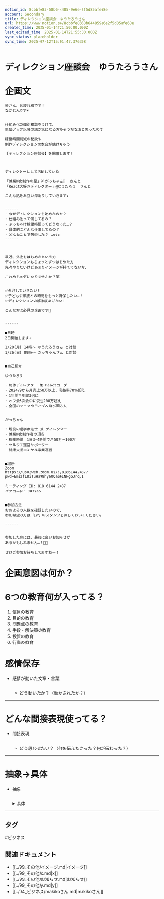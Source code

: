 ```yaml
---
notion_id: 8cbbfe83-58b6-4485-9e6e-2f5d85afe68e
account: Secondary
title: ディレクション座談会　ゆうたろうさん
url: https://www.notion.so/8cbbfe8358b644859e6e2f5d85afe68e
created_time: 2025-01-14T21:50:00.000Z
last_edited_time: 2025-01-14T21:55:00.000Z
sync_status: placeholder
sync_time: 2025-07-12T15:01:47.376308
---
```

# ディレクション座談会　ゆうたろうさん

# 企画文
  ```plain text
皆さん、お疲れ様です！
なかじんです☀️


仕組み化の個別相談をうけて、
単価アップ以降の話が気になる方多そうだなぁと思ったので

稼働時間削減の秘訣や
制作ディレクションの本音が聴けちゃう

【ディレクション座談会】を開催します!



ディレクターとして活動している

「兼業Web制作の星」@¹がっちゃん🍙  さんと
「React大好きディレクター」@ゆうたろう  さんと

こんな話をお互い深堀りしていきます↓


------
・なぜディレクションを始めたのか？
・仕組み化って何してるの？
・ぶっちゃけ稼働時間ってどうなった…？
・具体的にどんな仕事してるの？
・どんなことで苦労した？ …etc
------



最近、外注をはじめたという方
ディレクションもちょっとずつはじめた方
先々やりたいけどあまりイメージが持ててない方、

これめちゃ気になりませんか？笑


✅️外注していきたい!
✅️子どもや家族との時間をもっと確保したい…！
✅️ディレクションの解像度あげたい！

こんな方は必見の企画です👀


------

■日時
2日開催します↓

1/20(月) 14時〜 ゆうたろうさん と対談
1/26(日) 09時〜 がっちゃんさん と対談


■自己紹介

ゆうたろう

・制作ディレクター 兼 Reactコーダー
・2024/9から月売上50万以上、利益率70％超え
・1年間で年収3倍に
・オフ会3次会中に受注200万超え
・全国のフェスやライブへ飛び回る人


がっちゃん

・現役の理学療法士 兼 ディレクター
・兼業Web制作者の頂点
・稼働時間　1日3−4時間で月50万〜100万
・セルクエ運営サポーター
・健康支援コンサル事業運営


■場所
Zoom
https://us02web.zoom.us/j/81861442487?pwd=EmizfL8iTuHa98hy60QaS6INHgGJrq.1

ミーティング ID: 818 6144 2487
パスコード: 397245


■参加方法
おおよその人数を確認したいので、
参加希望の方は「🙋‍♂️」のスタンプを押しておいてください。

------


参加した方には、最後に良いお知らせが
あるかもしれません…！👀✨ 

ぜひご参加お待ちしてますねー！
  ```
# 企画意図は何か？
# 6つの教育何が入ってる？
1. 信用の教育
1. 目的の教育
1. 問題点の教育
1. 手段・解決策の教育
1. 投資の教育
1. 行動の教育
# 感情保存
- 感情が動いた文章・言葉
  ```plain text

  ```
  - どう動いたか？（動かされたか？） 
---
# どんな間接表現使ってる？
- 間接表現
  ```plain text

  ```
  - どう思わせたい？（何を伝えたかった？何が伝わった？）
---
# 抽象→具体
- 抽象
  ```plain text

  ```
  <details>
  <summary>具体</summary>
  </details>
---

## タグ

#ビジネス 

## 関連ドキュメント

- [[../99_その他/イメージ.md|イメージ]]
- [[../99_その他/x.md|x]]
- [[../99_その他/お知らせ.md|お知らせ]]
- [[../99_その他/y.md|y]]
- [[../04_ビジネス/makikoさん.md|makikoさん]]

